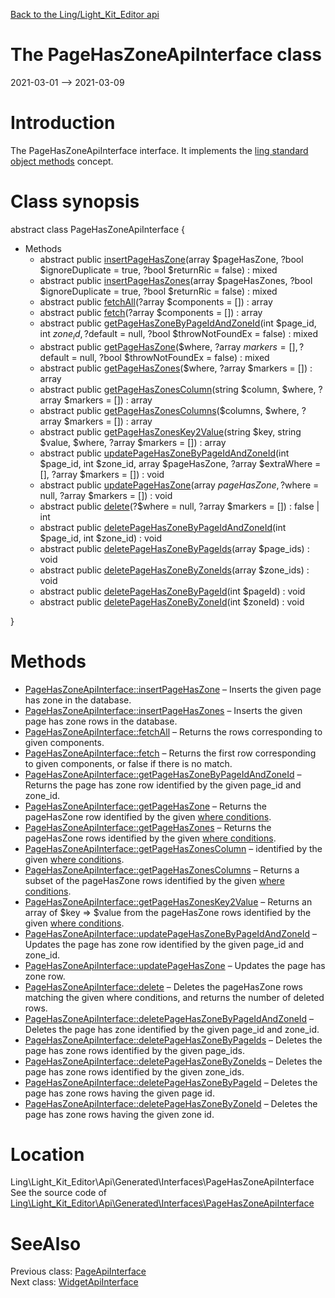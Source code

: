 [Back to the Ling/Light_Kit_Editor api](https://github.com/lingtalfi/Light_Kit_Editor/blob/master/doc/api/Ling/Light_Kit_Editor.md)



The PageHasZoneApiInterface class
================
2021-03-01 --> 2021-03-09






Introduction
============

The PageHasZoneApiInterface interface.
It implements the [ling standard object methods](https://github.com/lingtalfi/Light_BreezeGenerator/blob/master/doc/pages/ling-standard-object-methods.md) concept.



Class synopsis
==============


abstract class <span class="pl-k">PageHasZoneApiInterface</span>  {

- Methods
    - abstract public [insertPageHasZone](https://github.com/lingtalfi/Light_Kit_Editor/blob/master/doc/api/Ling/Light_Kit_Editor/Api/Generated/Interfaces/PageHasZoneApiInterface/insertPageHasZone.md)(array $pageHasZone, ?bool $ignoreDuplicate = true, ?bool $returnRic = false) : mixed
    - abstract public [insertPageHasZones](https://github.com/lingtalfi/Light_Kit_Editor/blob/master/doc/api/Ling/Light_Kit_Editor/Api/Generated/Interfaces/PageHasZoneApiInterface/insertPageHasZones.md)(array $pageHasZones, ?bool $ignoreDuplicate = true, ?bool $returnRic = false) : mixed
    - abstract public [fetchAll](https://github.com/lingtalfi/Light_Kit_Editor/blob/master/doc/api/Ling/Light_Kit_Editor/Api/Generated/Interfaces/PageHasZoneApiInterface/fetchAll.md)(?array $components = []) : array
    - abstract public [fetch](https://github.com/lingtalfi/Light_Kit_Editor/blob/master/doc/api/Ling/Light_Kit_Editor/Api/Generated/Interfaces/PageHasZoneApiInterface/fetch.md)(?array $components = []) : array
    - abstract public [getPageHasZoneByPageIdAndZoneId](https://github.com/lingtalfi/Light_Kit_Editor/blob/master/doc/api/Ling/Light_Kit_Editor/Api/Generated/Interfaces/PageHasZoneApiInterface/getPageHasZoneByPageIdAndZoneId.md)(int $page_id, int $zone_id, ?$default = null, ?bool $throwNotFoundEx = false) : mixed
    - abstract public [getPageHasZone](https://github.com/lingtalfi/Light_Kit_Editor/blob/master/doc/api/Ling/Light_Kit_Editor/Api/Generated/Interfaces/PageHasZoneApiInterface/getPageHasZone.md)($where, ?array $markers = [], ?$default = null, ?bool $throwNotFoundEx = false) : mixed
    - abstract public [getPageHasZones](https://github.com/lingtalfi/Light_Kit_Editor/blob/master/doc/api/Ling/Light_Kit_Editor/Api/Generated/Interfaces/PageHasZoneApiInterface/getPageHasZones.md)($where, ?array $markers = []) : array
    - abstract public [getPageHasZonesColumn](https://github.com/lingtalfi/Light_Kit_Editor/blob/master/doc/api/Ling/Light_Kit_Editor/Api/Generated/Interfaces/PageHasZoneApiInterface/getPageHasZonesColumn.md)(string $column, $where, ?array $markers = []) : array
    - abstract public [getPageHasZonesColumns](https://github.com/lingtalfi/Light_Kit_Editor/blob/master/doc/api/Ling/Light_Kit_Editor/Api/Generated/Interfaces/PageHasZoneApiInterface/getPageHasZonesColumns.md)($columns, $where, ?array $markers = []) : array
    - abstract public [getPageHasZonesKey2Value](https://github.com/lingtalfi/Light_Kit_Editor/blob/master/doc/api/Ling/Light_Kit_Editor/Api/Generated/Interfaces/PageHasZoneApiInterface/getPageHasZonesKey2Value.md)(string $key, string $value, $where, ?array $markers = []) : array
    - abstract public [updatePageHasZoneByPageIdAndZoneId](https://github.com/lingtalfi/Light_Kit_Editor/blob/master/doc/api/Ling/Light_Kit_Editor/Api/Generated/Interfaces/PageHasZoneApiInterface/updatePageHasZoneByPageIdAndZoneId.md)(int $page_id, int $zone_id, array $pageHasZone, ?array $extraWhere = [], ?array $markers = []) : void
    - abstract public [updatePageHasZone](https://github.com/lingtalfi/Light_Kit_Editor/blob/master/doc/api/Ling/Light_Kit_Editor/Api/Generated/Interfaces/PageHasZoneApiInterface/updatePageHasZone.md)(array $pageHasZone, ?$where = null, ?array $markers = []) : void
    - abstract public [delete](https://github.com/lingtalfi/Light_Kit_Editor/blob/master/doc/api/Ling/Light_Kit_Editor/Api/Generated/Interfaces/PageHasZoneApiInterface/delete.md)(?$where = null, ?array $markers = []) : false | int
    - abstract public [deletePageHasZoneByPageIdAndZoneId](https://github.com/lingtalfi/Light_Kit_Editor/blob/master/doc/api/Ling/Light_Kit_Editor/Api/Generated/Interfaces/PageHasZoneApiInterface/deletePageHasZoneByPageIdAndZoneId.md)(int $page_id, int $zone_id) : void
    - abstract public [deletePageHasZoneByPageIds](https://github.com/lingtalfi/Light_Kit_Editor/blob/master/doc/api/Ling/Light_Kit_Editor/Api/Generated/Interfaces/PageHasZoneApiInterface/deletePageHasZoneByPageIds.md)(array $page_ids) : void
    - abstract public [deletePageHasZoneByZoneIds](https://github.com/lingtalfi/Light_Kit_Editor/blob/master/doc/api/Ling/Light_Kit_Editor/Api/Generated/Interfaces/PageHasZoneApiInterface/deletePageHasZoneByZoneIds.md)(array $zone_ids) : void
    - abstract public [deletePageHasZoneByPageId](https://github.com/lingtalfi/Light_Kit_Editor/blob/master/doc/api/Ling/Light_Kit_Editor/Api/Generated/Interfaces/PageHasZoneApiInterface/deletePageHasZoneByPageId.md)(int $pageId) : void
    - abstract public [deletePageHasZoneByZoneId](https://github.com/lingtalfi/Light_Kit_Editor/blob/master/doc/api/Ling/Light_Kit_Editor/Api/Generated/Interfaces/PageHasZoneApiInterface/deletePageHasZoneByZoneId.md)(int $zoneId) : void

}






Methods
==============

- [PageHasZoneApiInterface::insertPageHasZone](https://github.com/lingtalfi/Light_Kit_Editor/blob/master/doc/api/Ling/Light_Kit_Editor/Api/Generated/Interfaces/PageHasZoneApiInterface/insertPageHasZone.md) &ndash; Inserts the given page has zone in the database.
- [PageHasZoneApiInterface::insertPageHasZones](https://github.com/lingtalfi/Light_Kit_Editor/blob/master/doc/api/Ling/Light_Kit_Editor/Api/Generated/Interfaces/PageHasZoneApiInterface/insertPageHasZones.md) &ndash; Inserts the given page has zone rows in the database.
- [PageHasZoneApiInterface::fetchAll](https://github.com/lingtalfi/Light_Kit_Editor/blob/master/doc/api/Ling/Light_Kit_Editor/Api/Generated/Interfaces/PageHasZoneApiInterface/fetchAll.md) &ndash; Returns the rows corresponding to given components.
- [PageHasZoneApiInterface::fetch](https://github.com/lingtalfi/Light_Kit_Editor/blob/master/doc/api/Ling/Light_Kit_Editor/Api/Generated/Interfaces/PageHasZoneApiInterface/fetch.md) &ndash; Returns the first row corresponding to given components, or false if there is no match.
- [PageHasZoneApiInterface::getPageHasZoneByPageIdAndZoneId](https://github.com/lingtalfi/Light_Kit_Editor/blob/master/doc/api/Ling/Light_Kit_Editor/Api/Generated/Interfaces/PageHasZoneApiInterface/getPageHasZoneByPageIdAndZoneId.md) &ndash; Returns the page has zone row identified by the given page_id and zone_id.
- [PageHasZoneApiInterface::getPageHasZone](https://github.com/lingtalfi/Light_Kit_Editor/blob/master/doc/api/Ling/Light_Kit_Editor/Api/Generated/Interfaces/PageHasZoneApiInterface/getPageHasZone.md) &ndash; Returns the pageHasZone row identified by the given [where conditions](https://github.com/lingtalfi/SimplePdoWrapper#the-where-conditions).
- [PageHasZoneApiInterface::getPageHasZones](https://github.com/lingtalfi/Light_Kit_Editor/blob/master/doc/api/Ling/Light_Kit_Editor/Api/Generated/Interfaces/PageHasZoneApiInterface/getPageHasZones.md) &ndash; Returns the pageHasZone rows identified by the given [where conditions](https://github.com/lingtalfi/SimplePdoWrapper#the-where-conditions).
- [PageHasZoneApiInterface::getPageHasZonesColumn](https://github.com/lingtalfi/Light_Kit_Editor/blob/master/doc/api/Ling/Light_Kit_Editor/Api/Generated/Interfaces/PageHasZoneApiInterface/getPageHasZonesColumn.md) &ndash; identified by the given [where conditions](https://github.com/lingtalfi/SimplePdoWrapper#the-where-conditions).
- [PageHasZoneApiInterface::getPageHasZonesColumns](https://github.com/lingtalfi/Light_Kit_Editor/blob/master/doc/api/Ling/Light_Kit_Editor/Api/Generated/Interfaces/PageHasZoneApiInterface/getPageHasZonesColumns.md) &ndash; Returns a subset of the pageHasZone rows identified by the given [where conditions](https://github.com/lingtalfi/SimplePdoWrapper#the-where-conditions).
- [PageHasZoneApiInterface::getPageHasZonesKey2Value](https://github.com/lingtalfi/Light_Kit_Editor/blob/master/doc/api/Ling/Light_Kit_Editor/Api/Generated/Interfaces/PageHasZoneApiInterface/getPageHasZonesKey2Value.md) &ndash; Returns an array of $key => $value from the pageHasZone rows identified by the given [where conditions](https://github.com/lingtalfi/SimplePdoWrapper#the-where-conditions).
- [PageHasZoneApiInterface::updatePageHasZoneByPageIdAndZoneId](https://github.com/lingtalfi/Light_Kit_Editor/blob/master/doc/api/Ling/Light_Kit_Editor/Api/Generated/Interfaces/PageHasZoneApiInterface/updatePageHasZoneByPageIdAndZoneId.md) &ndash; Updates the page has zone row identified by the given page_id and zone_id.
- [PageHasZoneApiInterface::updatePageHasZone](https://github.com/lingtalfi/Light_Kit_Editor/blob/master/doc/api/Ling/Light_Kit_Editor/Api/Generated/Interfaces/PageHasZoneApiInterface/updatePageHasZone.md) &ndash; Updates the page has zone row.
- [PageHasZoneApiInterface::delete](https://github.com/lingtalfi/Light_Kit_Editor/blob/master/doc/api/Ling/Light_Kit_Editor/Api/Generated/Interfaces/PageHasZoneApiInterface/delete.md) &ndash; Deletes the pageHasZone rows matching the given where conditions, and returns the number of deleted rows.
- [PageHasZoneApiInterface::deletePageHasZoneByPageIdAndZoneId](https://github.com/lingtalfi/Light_Kit_Editor/blob/master/doc/api/Ling/Light_Kit_Editor/Api/Generated/Interfaces/PageHasZoneApiInterface/deletePageHasZoneByPageIdAndZoneId.md) &ndash; Deletes the page has zone identified by the given page_id and zone_id.
- [PageHasZoneApiInterface::deletePageHasZoneByPageIds](https://github.com/lingtalfi/Light_Kit_Editor/blob/master/doc/api/Ling/Light_Kit_Editor/Api/Generated/Interfaces/PageHasZoneApiInterface/deletePageHasZoneByPageIds.md) &ndash; Deletes the page has zone rows identified by the given page_ids.
- [PageHasZoneApiInterface::deletePageHasZoneByZoneIds](https://github.com/lingtalfi/Light_Kit_Editor/blob/master/doc/api/Ling/Light_Kit_Editor/Api/Generated/Interfaces/PageHasZoneApiInterface/deletePageHasZoneByZoneIds.md) &ndash; Deletes the page has zone rows identified by the given zone_ids.
- [PageHasZoneApiInterface::deletePageHasZoneByPageId](https://github.com/lingtalfi/Light_Kit_Editor/blob/master/doc/api/Ling/Light_Kit_Editor/Api/Generated/Interfaces/PageHasZoneApiInterface/deletePageHasZoneByPageId.md) &ndash; Deletes the page has zone rows having the given page id.
- [PageHasZoneApiInterface::deletePageHasZoneByZoneId](https://github.com/lingtalfi/Light_Kit_Editor/blob/master/doc/api/Ling/Light_Kit_Editor/Api/Generated/Interfaces/PageHasZoneApiInterface/deletePageHasZoneByZoneId.md) &ndash; Deletes the page has zone rows having the given zone id.





Location
=============
Ling\Light_Kit_Editor\Api\Generated\Interfaces\PageHasZoneApiInterface<br>
See the source code of [Ling\Light_Kit_Editor\Api\Generated\Interfaces\PageHasZoneApiInterface](https://github.com/lingtalfi/Light_Kit_Editor/blob/master/Api/Generated/Interfaces/PageHasZoneApiInterface.php)



SeeAlso
==============
Previous class: [PageApiInterface](https://github.com/lingtalfi/Light_Kit_Editor/blob/master/doc/api/Ling/Light_Kit_Editor/Api/Generated/Interfaces/PageApiInterface.md)<br>Next class: [WidgetApiInterface](https://github.com/lingtalfi/Light_Kit_Editor/blob/master/doc/api/Ling/Light_Kit_Editor/Api/Generated/Interfaces/WidgetApiInterface.md)<br>

